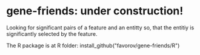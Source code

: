 gene-friends: under construction!
============
Looking for significant pairs of a feature and an entitty so, that the entitiy is significantly selected by the feature.

The R package is at R folder: install\_github("favorov/gene-friends/R") 
